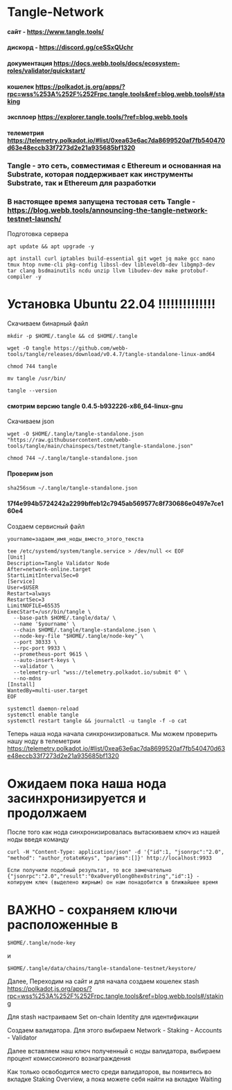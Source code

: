 # Tangle-Network

#### сайт - https://www.tangle.tools/
#### дискорд - https://discord.gg/ceSSxQUchr
#### документация https://docs.webb.tools/docs/ecosystem-roles/validator/quickstart/
#### кошелек https://polkadot.js.org/apps/?rpc=wss%253A%252F%252Frpc.tangle.tools&ref=blog.webb.tools#/staking
#### эксплоер https://explorer.tangle.tools/?ref=blog.webb.tools
#### телеметрия https://telemetry.polkadot.io/#list/0xea63e6ac7da8699520af7fb540470d63e48eccb33f7273d2e21a935685bf1320

### Tangle - это сеть, совместимая с Ethereum и основанная на Substrate, которая поддерживает как инструменты Substrate, так и Ethereum для разработки


### В настоящее время запущена тестовая сеть Tangle - https://blog.webb.tools/announcing-the-tangle-network-testnet-launch/

Подготовка сервера

```
apt update && apt upgrade -y
```
```
apt install curl iptables build-essential git wget jq make gcc nano tmux htop nvme-cli pkg-config libssl-dev libleveldb-dev libgmp3-dev tar clang bsdmainutils ncdu unzip llvm libudev-dev make protobuf-compiler -y
```

# Установка Ubuntu 22.04 !!!!!!!!!!!!!!

Скачиваем бинарный файл

```
mkdir -p $HOME/.tangle && cd $HOME/.tangle
```

```
wget -O tangle https://github.com/webb-tools/tangle/releases/download/v0.4.7/tangle-standalone-linux-amd64
```
```
chmod 744 tangle
```
```
mv tangle /usr/bin/
```
```
tangle --version
```
#### смотрим версию  tangle 0.4.5-b932226-x86_64-linux-gnu

Скачиваем json

```
wget -O $HOME/.tangle/tangle-standalone.json "https://raw.githubusercontent.com/webb-tools/tangle/main/chainspecs/testnet/tangle-standalone.json"
```
```
chmod 744 ~/.tangle/tangle-standalone.json
```
#### Проверим json
```
sha256sum ~/.tangle/tangle-standalone.json
```
#### 17f4e994b5724242a2299bffeb12c7945ab569577c8f730686e0497e7ce160e4

Создаем сервисный файл

```
yourname=задаем_имя_ноды_вместо_этого_текста
```
```
tee /etc/systemd/system/tangle.service > /dev/null << EOF
[Unit]
Description=Tangle Validator Node
After=network-online.target
StartLimitIntervalSec=0
[Service]
User=$USER
Restart=always
RestartSec=3
LimitNOFILE=65535
ExecStart=/usr/bin/tangle \
  --base-path $HOME/.tangle/data/ \
  --name '$yourname' \
  --chain $HOME/.tangle/tangle-standalone.json \
  --node-key-file "$HOME/.tangle/node-key" \
  --port 30333 \
  --rpc-port 9933 \
  --prometheus-port 9615 \
  --auto-insert-keys \
  --validator \
  --telemetry-url "wss://telemetry.polkadot.io/submit 0" \
  --no-mdns
[Install]
WantedBy=multi-user.target
EOF
```

```
systemctl daemon-reload
systemctl enable tangle
systemctl restart tangle && journalctl -u tangle -f -o cat
```

Теперь наша нода начала синхронизироваться. Мы можем проверить нашу ноду в телеметрии
https://telemetry.polkadot.io/#list/0xea63e6ac7da8699520af7fb540470d63e48eccb33f7273d2e21a935685bf1320


# Ожидаем пока наша нода засинхронизируется и продолжаем

После того как нода синхронизировалась вытаскиваем ключ из нашей ноды введя команду

```
curl -H "Content-Type: application/json" -d '{"id":1, "jsonrpc":"2.0", "method": "author_rotateKeys", "params":[]}' http://localhost:9933
```


``
Если получили подобный результат, то все замечательно {"jsonrpc":"2.0","result":"0xa0very0long0hex0string","id":1} - копируем ключ (выделено жирным) он нам понадобится в ближайшее время
``

# ВАЖНО - сохраняем ключи расположенные в 

``
$HOME/.tangle/node-key 
``

и

``
 $HOME/.tangle/data/chains/tangle-standalone-testnet/keystore/
``


Далее, Переходим на сайт и для начала создаем кошелек stash https://polkadot.js.org/apps/?rpc=wss%253A%252F%252Frpc.tangle.tools&ref=blog.webb.tools#/staking

Для stash настраиваем Set on-chain Identity для идентификации 

Создаем валидатора. Для этого выбираем Network - Staking - Accounts - Validator

Далее вставляем наш ключ полученный с ноды валидатора, выбираем процент комиссионного вознаграждения

Как только освободится место среди валидаторов, вы появитесь во вкладке Staking Overview, а пока можете себя найти на вкладке Waiting




